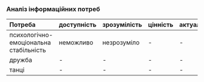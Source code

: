 ### Аналіз інформаційних потреб

|Потреба|доступність|зрозумілість|цінність|актуальність|
|:-     |:-         |:-          |:-      |:-          |
|психологічно-емоціональна стабільність|неможливо| незрозуміло | - | - |
|дружба| - | - |-| - |
|танці| - | - | - | - |

